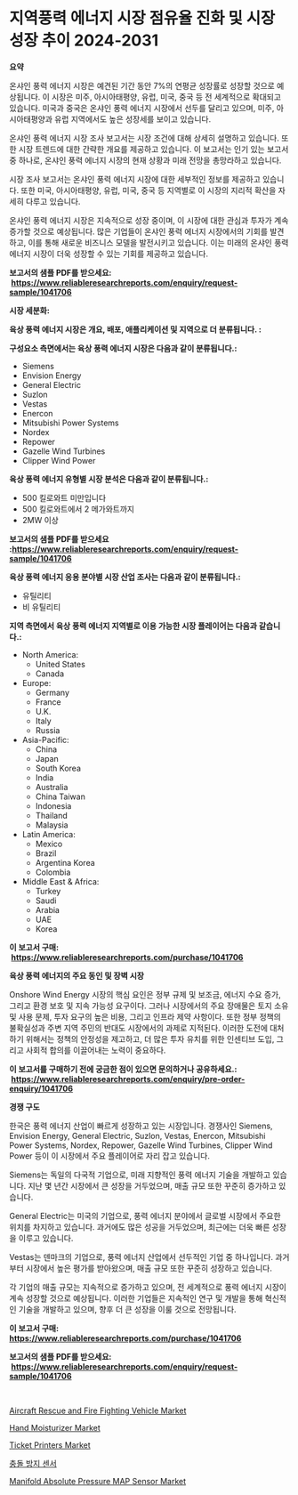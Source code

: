 <p><h1>지역풍력 에너지 시장 점유율 진화 및 시장 성장 추이 2024-2031</h1></p><p><strong>요약</strong></p>
<p><p>온샤인 풍력 에너지 시장은 예견된 기간 동안 7%의 연평균 성장률로 성장할 것으로 예상됩니다. 이 시장은 미주, 아시아태평양, 유럽, 미국, 중국 등 전 세계적으로 확대되고 있습니다. 미국과 중국은 온샤인 풍력 에너지 시장에서 선두를 달리고 있으며, 미주, 아시아태평양과 유럽 지역에서도 높은 성장세를 보이고 있습니다.</p><p>온샤인 풍력 에너지 시장 조사 보고서는 시장 조건에 대해 상세히 설명하고 있습니다. 또한 시장 트렌드에 대한 간략한 개요를 제공하고 있습니다. 이 보고서는 인기 있는 보고서 중 하나로, 온샤인 풍력 에너지 시장의 현재 상황과 미래 전망을 총망라하고 있습니다.</p><p>시장 조사 보고서는 온샤인 풍력 에너지 시장에 대한 세부적인 정보를 제공하고 있습니다. 또한 미국, 아시아태평양, 유럽, 미국, 중국 등 지역별로 이 시장의 지리적 확산을 자세히 다루고 있습니다.</p><p>온샤인 풍력 에너지 시장은 지속적으로 성장 중이며, 이 시장에 대한 관심과 투자가 계속 증가할 것으로 예상됩니다. 많은 기업들이 온샤인 풍력 에너지 시장에서의 기회를 발견하고, 이를 통해 새로운 비즈니스 모델을 발전시키고 있습니다. 이는 미래의 온샤인 풍력 에너지 시장이 더욱 성장할 수 있는 기회를 제공하고 있습니다.</p></p>
<p><strong>보고서의 샘플 PDF를 받으세요: &nbsp;<a href="https://www.reliableresearchreports.com/enquiry/request-sample/1041706">https://www.reliableresearchreports.com/enquiry/request-sample/1041706</a></strong></p>
<p><strong>시장 세분화:</strong></p>
<p><strong> 육상 풍력 에너지 시장은 개요, 배포, 애플리케이션 및 지역으로 더 분류됩니다. :</strong></p>
<p><strong>구성요소 측면에서는 육상 풍력 에너지 시장은 다음과 같이 분류됩니다.:</strong></p>
<p><ul><li>Siemens</li><li>Envision Energy</li><li>General Electric</li><li>Suzlon</li><li>Vestas</li><li>Enercon</li><li>Mitsubishi Power Systems</li><li>Nordex</li><li>Repower</li><li>Gazelle Wind Turbines</li><li>Clipper Wind Power</li></ul></p>
<p><strong> 육상 풍력 에너지 유형별 시장 분석은 다음과 같이 분류됩니다.:</strong></p>
<p><ul><li>500 킬로와트 미만입니다</li><li>500 킬로와트에서 2 메가와트까지</li><li>2MW 이상</li></ul></p>
<p><strong>보고서의 샘플 PDF를 받으세요 :<a href="https://www.reliableresearchreports.com/enquiry/request-sample/1041706">https://www.reliableresearchreports.com/enquiry/request-sample/1041706</a></strong></p>
<p><strong> 육상 풍력 에너지 응용 분야별 시장 산업 조사는 다음과 같이 분류됩니다.:</strong></p>
<p><ul><li>유틸리티</li><li>비 유틸리티</li></ul></p>
<p><strong>지역 측면에서 육상 풍력 에너지 지역별로 이용 가능한 시장 플레이어는 다음과 같습니다.:</strong></p>
<p><ul>
    <li>
        North America:
        <ul>
            <li>United States</li>
            <li>Canada</li>
        </ul>
    </li>
    <li>
        Europe:
        <ul>
            <li>Germany</li>
            <li>France</li>
            <li>U.K.</li>
            <li>Italy</li>
            <li>Russia</li>
        </ul>
    </li>
    <li>
        Asia-Pacific:
        <ul>
            <li>China</li>
            <li>Japan</li>
            <li>South Korea</li>
            <li>India</li>
            <li>Australia</li>
            <li>China Taiwan</li>
            <li>Indonesia</li>
            <li>Thailand</li>
            <li>Malaysia</li>
        </ul>
    </li>
    <li>
        Latin America:
        <ul>
            <li>Mexico</li>
            <li>Brazil</li>
            <li>Argentina Korea</li>
            <li>Colombia</li>
        </ul>
    </li>
    <li>
        Middle East & Africa:
        <ul>
            <li>Turkey</li>
            <li>Saudi</li>
            <li>Arabia</li>
            <li>UAE</li>
            <li>Korea</li>
        </ul>
    </li>
    </ul></p>
<p><strong>이 보고서 구매: &nbsp;<a href="https://www.reliableresearchreports.com/purchase/1041706">https://www.reliableresearchreports.com/purchase/1041706</a></strong></p>
<p><strong>육상 풍력 에너지의 주요 동인 및 장벽 시장</strong></p>
<p><p>Onshore Wind Energy 시장의 핵심 요인은 정부 규제 및 보조금, 에너지 수요 증가, 그리고 환경 보호 및 지속 가능성 요구이다. 그러나 시장에서의 주요 장애물은 토지 소유 및 사용 문제, 투자 요구의 높은 비용, 그리고 인프라 제약 사항이다. 또한 정부 정책의 불확실성과 주변 지역 주민의 반대도 시장에서의 과제로 지적된다. 이러한 도전에 대처하기 위해서는 정책의 안정성을 제고하고, 더 많은 투자 유치를 위한 인센티브 도입, 그리고 사회적 합의를 이끌어내는 노력이 중요하다.</p></p>
<p><strong>이 보고서를 구매하기 전에 궁금한 점이 있으면 문의하거나 공유하세요.: &nbsp;<a href="https://www.reliableresearchreports.com/enquiry/pre-order-enquiry/1041706">https://www.reliableresearchreports.com/enquiry/pre-order-enquiry/1041706</a></strong></p>
<p><strong>경쟁 구도</strong></p>
<p><p>한국은 풍력 에너지 산업이 빠르게 성장하고 있는 시장입니다. 경쟁사인 Siemens, Envision Energy, General Electric, Suzlon, Vestas, Enercon, Mitsubishi Power Systems, Nordex, Repower, Gazelle Wind Turbines, Clipper Wind Power 등이 이 시장에서 주요 플레이어로 자리 잡고 있습니다.</p><p>Siemens는 독일의 다국적 기업으로, 미래 지향적인 풍력 에너지 기술을 개발하고 있습니다. 지난 몇 년간 시장에서 큰 성장을 거두었으며, 매출 규모 또한 꾸준히 증가하고 있습니다.</p><p>General Electric는 미국의 기업으로, 풍력 에너지 분야에서 글로벌 시장에서 주요한 위치를 차지하고 있습니다. 과거에도 많은 성공을 거두었으며, 최근에는 더욱 빠른 성장을 이루고 있습니다.</p><p>Vestas는 덴마크의 기업으로, 풍력 에너지 산업에서 선두적인 기업 중 하나입니다. 과거부터 시장에서 높은 평가를 받아왔으며, 매출 규모 또한 꾸준히 성장하고 있습니다.</p><p>각 기업의 매출 규모는 지속적으로 증가하고 있으며, 전 세계적으로 풍력 에너지 시장이 계속 성장할 것으로 예상됩니다. 이러한 기업들은 지속적인 연구 및 개발을 통해 혁신적인 기술을 개발하고 있으며, 향후 더 큰 성장을 이룰 것으로 전망됩니다.</p></p>
<p><strong>이 보고서 구매: &nbsp; <a href="https://www.reliableresearchreports.com/purchase/1041706">https://www.reliableresearchreports.com/purchase/1041706</a></strong></p>
<p><strong>보고서의 샘플 PDF를 받으세요: &nbsp;<a href="https://www.reliableresearchreports.com/enquiry/request-sample/1041706">https://www.reliableresearchreports.com/enquiry/request-sample/1041706</a></strong><strong></strong></p>
<p>&nbsp;</p>
<p><p><a href="https://woozy-pyroraptor-a1f.notion.site/Aircraft-Rescue-and-Fire-Fighting-Vehicle-Market-Size-Growing-and-Forecasted-for-period-from-2024--8b2a2bcca32c4fe7a604f4d0177ef45d">Aircraft Rescue and Fire Fighting Vehicle Market</a></p><p><a href="https://github.com/Paul14Anderson63/Market-Research-Report-List-3/blob/main/hand-moisturizer-market.md">Hand Moisturizer Market</a></p><p><a href="https://view.publitas.com/reportprime-1/ticket-printers-market-size-growth-and-forecast-from-2024-2031/">Ticket Printers Market</a></p><p><a href="https://github.com/hxzi07639916/Market-Research-Report-List-1/blob/main/53403024245.md">충돌 방지 센서</a></p><p><a href="https://issuu.com/reportprime-2/docs/manifold-absolute-pressure-map-sens_dbc3690551efc4">Manifold Absolute Pressure MAP Sensor Market</a></p></p>